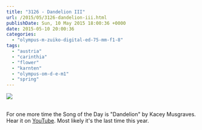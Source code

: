 ```yaml
---
title: "3126 - Dandelion III"
url: /2015/05/3126-dandelion-iii.html
publishDate: Sun, 10 May 2015 18:00:36 +0000
date: 2015-05-10 20:00:36
categories: 
  - "olympus-m-zuiko-digital-ed-75-mm-f1-8"
tags: 
  - "austria"
  - "carinthia"
  - "flower"
  - "karnten"
  - "olympus-om-d-e-m1"
  - "spring"
---
```

<div class="container">
<div class="center"><a target="_blank" href="https://d25zfm9zpd7gm5.cloudfront.net/1200x1200/2015/20150419_132306_lr.jpg"><img src="https://d25zfm9zpd7gm5.cloudfront.net/0600x0600/2015/20150419_132306_lr.jpg" /></a></div>
</div>
<br />

For one more time the Song of the Day is "Dandelion" by Kacey Musgraves. Hear it on <a href="https://www.youtube.com/watch?v=bwVNUlG2hM8" target="_blank">YouTube</a>. Most likely it's the last time this year.
